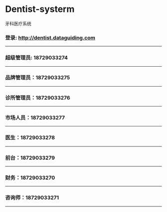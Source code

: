 # Dentist-systerm
牙科医疗系统
### 登录: http://dentist.dataguiding.com
---
### 超级管理员: 18729033274
---
### 品牌管理员：18729033275
---
### 诊所管理员：18729033276
---
### 市场人员：18729033277
---
### 医生：18729033278
---
### 前台：18729033279
---
### 财务：18729033270
---
### 咨询师：18729033271
---
